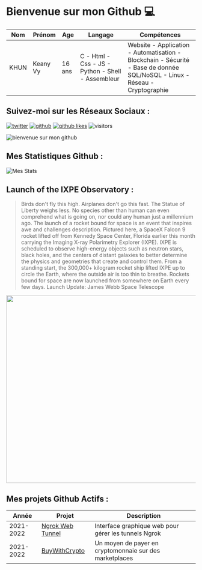 # Bienvenue sur mon Github 💻
| Nom | Prénom | Age | Langage | Compétences |
|---  |---     |---  |---      |---
| KHUN | Keany Vy | 16 ans | C - Html - Css - JS - Python - Shell - Assembleur | Website - Application - Automatisation - Blockchain - Sécurité - Base de donnée SQL/NoSQL - Linux - Réseau - Cryptographie |

## Suivez-moi sur les Réseaux Sociaux :
[![twitter](https://img.shields.io/twitter/follow/thisiskeanyvy?style=social)](https://twitter.com/thisiskeanyvy)
[![github](https://img.shields.io/github/followers/thisiskeanyvy?style=social)](https://github.com/thisiskeanyvy?tab=followers)
[![github likes](https://img.shields.io/github/stars/thisiskeanyvy?style=social)](https://github.com/thisiskeanyvy)
![visitors](https://visitor-badge.glitch.me/badge?page_id=page.id=thisiskeanyvy.thisiskeanyvy)

![bienvenue sur mon github](https://thisiskeanyvy-hosting.pages.dev/banner.gif)

## Mes Statistiques Github :
![Mes Stats](https://github-readme-stats.vercel.app/api?username=thisiskeanyvy&show_icons=true&theme=radical)

## Launch of the IXPE Observatory :

> Birds don't fly this high.  Airplanes don't go this fast.  The Statue of Liberty weighs less.  No species other than human can even comprehend what is going on, nor could any human just a millennium ago. The launch of a rocket bound for space is an event that inspires awe and challenges description.  Pictured here, a SpaceX Falcon 9 rocket lifted off from Kennedy Space Center, Florida earlier this month carrying the Imaging X-ray Polarimetry Explorer (IXPE).  IXPE is scheduled to observe high-energy objects such as neutron stars, black holes, and the centers of distant galaxies to better determine the physics and geometries that create and control them.  From a standing start, the 300,000+ kilogram rocket ship lifted IXPE up to circle the Earth, where the outside air is too thin to breathe. Rockets bound for space are now launched from somewhere on Earth every few days.    Launch Update: James Webb Space Telescope

<img src='https://apod.nasa.gov/apod/image/2112/IxpeLaunch_Sirokie_960.jpg' width="800" height="500"/>

## Mes projets Github Actifs :
| Année | Projet | Description |
|---   |---     |---          |
| 2021-2022 | [Ngrok Web Tunnel](https://github.com/thisiskeanyvy/ngrok-web-manager) | Interface graphique web pour gérer les tunnels Ngrok |
| 2021-2022 | [BuyWithCrypto](https://github.com/BuyWithCrypto) | Un moyen de payer en cryptomonnaie sur des marketplaces |
